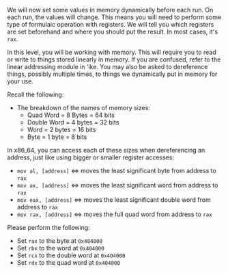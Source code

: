 We will now set some values in memory dynamically before each run. On each run, the values will change. This means you will need to perform some type of formulaic operation with registers. We will tell you which registers are set beforehand and where you should put the result. In most cases, it's `rax`.

In this level, you will be working with memory. This will require you to read or write to things stored linearly in memory. If you are confused, refer to the linear addressing module in 'ike. You may also be asked to dereference things, possibly multiple times, to things we dynamically put in memory for your use.

Recall the following:

- The breakdown of the names of memory sizes:
  - Quad Word = 8 Bytes = 64 bits
  - Double Word = 4 bytes = 32 bits
  - Word = 2 bytes = 16 bits
  - Byte = 1 byte = 8 bits

In x86_64, you can access each of these sizes when dereferencing an address, just like using bigger or smaller register accesses:

- `mov al, [address]` <=> moves the least significant byte from address to `rax`
- `mov ax, [address]` <=> moves the least significant word from address to `rax`
- `mov eax, [address]` <=> moves the least significant double word from address to `rax`
- `mov rax, [address]` <=> moves the full quad word from address to `rax`

Please perform the following:

- Set `rax` to the byte at `0x404000`
- Set `rbx` to the word at `0x404000`
- Set `rcx` to the double word at `0x404000`
- Set `rdx` to the quad word at `0x404000`
